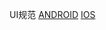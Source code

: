 UI规范
[ANDROID](https://material.google.com/)
[IOS](https://developer.apple.com/ios/human-interface-guidelines/)

